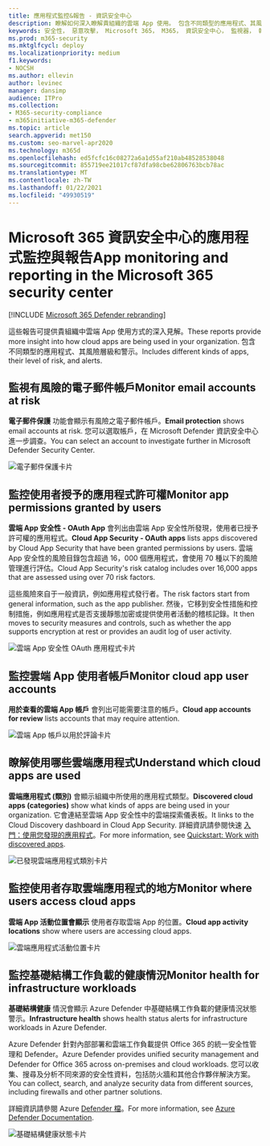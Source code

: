 ```yaml
---
title: 應用程式監控&報告 - 資訊安全中心
description: 瞭解如何深入瞭解貴組織的雲端 App 使用。 包含不同類型的應用程式、其風險層級和警示。
keywords: 安全性， 惡意攻擊， Microsoft 365， M365， 資訊安全中心， 監視器， 報告， 應用程式
ms.prod: m365-security
ms.mktglfcycl: deploy
ms.localizationpriority: medium
f1.keywords:
- NOCSH
ms.author: ellevin
author: levinec
manager: dansimp
audience: ITPro
ms.collection:
- M365-security-compliance
- m365initiative-m365-defender
ms.topic: article
search.appverid: met150
ms.custom: seo-marvel-apr2020
ms.technology: m365d
ms.openlocfilehash: ed5fcfc16c08272a6a1d55af210ab48528538048
ms.sourcegitcommit: 855719ee21017cf87dfa98cbe62806763bcb78ac
ms.translationtype: MT
ms.contentlocale: zh-TW
ms.lasthandoff: 01/22/2021
ms.locfileid: "49930519"
---
```

# <a name="app-monitoring-and-reporting-in-the-microsoft-365-security-center"></a><span data-ttu-id="bd07c-105">Microsoft 365 資訊安全中心的應用程式監控與報告</span><span class="sxs-lookup"><span data-stu-id="bd07c-105">App monitoring and reporting in the Microsoft 365 security center</span></span>

[!INCLUDE [Microsoft 365 Defender rebranding](../includes/microsoft-defender.md)]


<span data-ttu-id="bd07c-106">這些報告可提供貴組織中雲端 App 使用方式的深入見解。</span><span class="sxs-lookup"><span data-stu-id="bd07c-106">These reports provide more insight into how cloud apps are being used in your organization.</span></span> <span data-ttu-id="bd07c-107">包含不同類型的應用程式、其風險層級和警示。</span><span class="sxs-lookup"><span data-stu-id="bd07c-107">Includes different kinds of apps, their level of risk, and alerts.</span></span>

## <a name="monitor-email-accounts-at-risk"></a><span data-ttu-id="bd07c-108">監視有風險的電子郵件帳戶</span><span class="sxs-lookup"><span data-stu-id="bd07c-108">Monitor email accounts at risk</span></span>

<span data-ttu-id="bd07c-109">**電子郵件保護** 功能會顯示有風險之電子郵件帳戶。</span><span class="sxs-lookup"><span data-stu-id="bd07c-109">**Email protection** shows email accounts at risk.</span></span> <span data-ttu-id="bd07c-110">您可以選取帳戶，在 Microsoft Defender 資訊安全中心進一步調查。</span><span class="sxs-lookup"><span data-stu-id="bd07c-110">You can select an account to investigate further in Microsoft Defender Security Center.</span></span>

![電子郵件保護卡片](../../media/email-protection.png)

## <a name="monitor-app-permissions-granted-by-users"></a><span data-ttu-id="bd07c-112">監控使用者授予的應用程式許可權</span><span class="sxs-lookup"><span data-stu-id="bd07c-112">Monitor app permissions granted by users</span></span>

<span data-ttu-id="bd07c-113">**雲端 App 安全性 - OAuth App** 會列出由雲端 App 安全性所發現，使用者已授予許可權的應用程式。</span><span class="sxs-lookup"><span data-stu-id="bd07c-113">**Cloud App Security - OAuth apps** lists apps discovered by Cloud App Security that have been granted permissions by users.</span></span> <span data-ttu-id="bd07c-114">雲端 App 安全性的風險目錄包含超過 16，000 個應用程式，會使用 70 種以下的風險管理進行評估。</span><span class="sxs-lookup"><span data-stu-id="bd07c-114">Cloud App Security's risk catalog includes over 16,000 apps that are assessed using over 70 risk factors.</span></span>

<span data-ttu-id="bd07c-115">這些風險來自于一般資訊，例如應用程式發行者。</span><span class="sxs-lookup"><span data-stu-id="bd07c-115">The risk factors start from general information, such as the app publisher.</span></span> <span data-ttu-id="bd07c-116">然後，它移到安全性措施和控制措施，例如應用程式是否支援靜態加密或提供使用者活動的稽核記錄。</span><span class="sxs-lookup"><span data-stu-id="bd07c-116">It then moves to security measures and controls, such as whether the app supports encryption at rest or provides an audit log of user activity.</span></span>

![雲端 App 安全性 OAuth 應用程式卡片](../../media/cloud-app-security-oauth-apps.png)

## <a name="monitor-cloud-app-user-accounts"></a><span data-ttu-id="bd07c-118">監控雲端 App 使用者帳戶</span><span class="sxs-lookup"><span data-stu-id="bd07c-118">Monitor cloud app user accounts</span></span>

<span data-ttu-id="bd07c-119">**用於查看的雲端 App 帳戶** 會列出可能需要注意的帳戶。</span><span class="sxs-lookup"><span data-stu-id="bd07c-119">**Cloud app accounts for review** lists accounts that may require attention.</span></span>

![雲端 App 帳戶以用於評論卡片](../../media/cloud-app-accounts-for-review.png)

## <a name="understand-which-cloud-apps-are-used"></a><span data-ttu-id="bd07c-121">瞭解使用哪些雲端應用程式</span><span class="sxs-lookup"><span data-stu-id="bd07c-121">Understand which cloud apps are used</span></span>

<span data-ttu-id="bd07c-122">**雲端應用程式 (類別)** 會顯示組織中所使用的應用程式類型。</span><span class="sxs-lookup"><span data-stu-id="bd07c-122">**Discovered cloud apps (categories)** show what kinds of apps are being used in your organization.</span></span> <span data-ttu-id="bd07c-123">它會連結至雲端 App 安全性中的雲端探索儀表板。</span><span class="sxs-lookup"><span data-stu-id="bd07c-123">It links to the Cloud Discovery dashboard in Cloud App Security.</span></span> <span data-ttu-id="bd07c-124">詳細資訊請參閱快速 [入門：使用您發現的應用程式](https://docs.microsoft.com/cloud-app-security/discovered-apps)。</span><span class="sxs-lookup"><span data-stu-id="bd07c-124">For more information, see [Quickstart: Work with discovered apps](https://docs.microsoft.com/cloud-app-security/discovered-apps).</span></span>  

![已發現雲端應用程式類別卡片](../../media/discovered-cloud-apps-categories.png)

## <a name="monitor-where-users-access-cloud-apps"></a><span data-ttu-id="bd07c-126">監控使用者存取雲端應用程式的地方</span><span class="sxs-lookup"><span data-stu-id="bd07c-126">Monitor where users access cloud apps</span></span>

<span data-ttu-id="bd07c-127">**雲端 App 活動位置會顯示** 使用者存取雲端 App 的位置。</span><span class="sxs-lookup"><span data-stu-id="bd07c-127">**Cloud app activity locations** show where users are accessing cloud apps.</span></span>

![雲端應用程式活動位置卡片](../../media/cloud-app-activity-locations.png)

## <a name="monitor-health-for-infrastructure-workloads"></a><span data-ttu-id="bd07c-129">監控基礎結構工作負載的健康情況</span><span class="sxs-lookup"><span data-stu-id="bd07c-129">Monitor health for infrastructure workloads</span></span>

<span data-ttu-id="bd07c-130">**基礎結構健康** 情況會顯示 Azure Defender 中基礎結構工作負載的健康情況狀態警示。</span><span class="sxs-lookup"><span data-stu-id="bd07c-130">**Infrastructure health** shows health status alerts for infrastructure workloads in Azure Defender.</span></span>

<span data-ttu-id="bd07c-131">Azure Defender 針對內部部署和雲端工作負載提供 Office 365 的統一安全性管理和 Defender。</span><span class="sxs-lookup"><span data-stu-id="bd07c-131">Azure Defender provides unified security management and Defender for Office 365 across on-premises and cloud workloads.</span></span> <span data-ttu-id="bd07c-132">您可以收集、搜尋及分析不同來源的安全性資料，包括防火牆和其他合作夥伴解決方案。</span><span class="sxs-lookup"><span data-stu-id="bd07c-132">You can collect, search, and analyze security data from different sources, including firewalls and other partner solutions.</span></span>

<span data-ttu-id="bd07c-133">詳細資訊請參閱 Azure [Defender 檔](https://docs.microsoft.com/azure/security-center/)。</span><span class="sxs-lookup"><span data-stu-id="bd07c-133">For more information, see [Azure Defender Documentation](https://docs.microsoft.com/azure/security-center/).</span></span>

![基礎結構健康狀態卡片](../../media/infrastructure-health.png)
